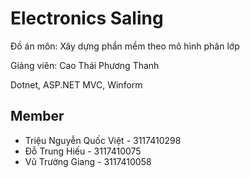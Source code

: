 # Electronics Saling

Đồ án môn: Xây dựng phần mềm theo mô hình phân lớp

Giảng viên: Cao Thái Phương Thanh

Dotnet, ASP.NET MVC, Winform

## Member

- Triệu Nguyễn Quốc Việt - 3117410298
- Đỗ Trung Hiếu - 3117410075
- Vũ Trường Giang - 3117410058

